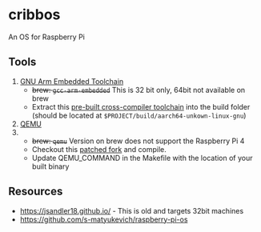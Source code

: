# cribbos
An OS for Raspberry Pi
## Tools
1. [GNU Arm Embedded Toolchain](https://developer.arm.com/tools-and-software/open-source-software/developer-tools/gnu-toolchain/gnu-a/downloads)
   - ~~brew: `gcc-arm-embedded`~~ This is 32 bit only, 64bit not available on brew
   - Extract this [pre-built cross-compiler toolchain](https://github.com/thinkski/osx-arm-linux-toolchains/releases/download/8.3.0/aarch64-unknown-linux-gnu.tar.xz) into the build folder (should be located at `$PROJECT/build/aarch64-unkown-linux-gnu`)
2. [QEMU](https://www.qemu.org/download/)
3. - ~~brew: `qemu`~~ Version on brew does not support the Raspberry Pi 4
   - Checkout this [patched fork](https://github.com/mcribbs/qemu-patch-raspberry4) and compile.
   - Update QEMU_COMMAND in the Makefile with the location of your built binary
## Resources
- https://jsandler18.github.io/ - This is old and targets 32bit machines
- https://github.com/s-matyukevich/raspberry-pi-os